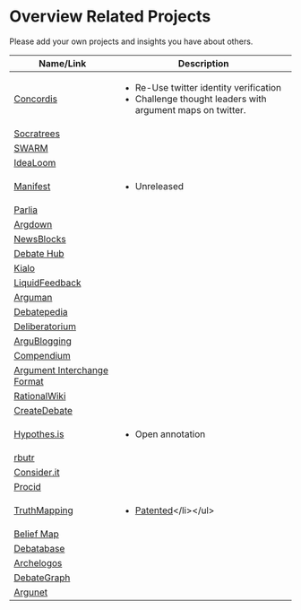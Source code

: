 
# Overview Related Projects

Please add your own projects and insights you have about others.

| Name/Link | Description |
| --- | --- |
| [Concordis](https://concordis.io/) | <ul><li>Re-Use twitter identity verification</li><li>Challenge thought leaders with argument maps on twitter.</li></ul> |
| [Socratrees](http://socratrees.wiki) | |
| [SWARM](https://ieeexplore.ieee.org/iel7/5992/5232784/08487002.pdf?casa_token=u-D1ejVGkfQAAAAA:JPoGntIti5CgwRRIJHetTta03GB4kiSDinTRiCll9VkxG1gihwkJb1QsOY2TRd_aX288P3Ke) | |
| [IdeaLoom]([http://idealoom.org/](http://idealoom.org/)) | |
| [Manifest](https://manifestlabs.co/) | <ul><li>Unreleased</li></ul> |
| [Parlia](https://parlia.com/) | | 
| [Argdown](https://argdown.org/) | |
| [NewsBlocks](https://newsblocks.io/) | | 
| [Debate Hub](https://debatehub.net/) | |
| [Kialo](https://www.kialo.com/) | | 
| [LiquidFeedback](http://liquidfeedback.org/) | |
| [Arguman](http://en.arguman.org/) | |
| [Debatepedia](http://www.debatepedia.org/en/index.php/Welcome_to_Debatepedia%21) | |
| [Deliberatorium](http://cci.mit.edu/klein/deliberatorium.html) | |
| [ArguBlogging](http://argublogging.com/) | |
| [Compendium](http://compendium.open.ac.uk/) | |
| [Argument Interchange Format](http://www.argumentinterchange.org/home) | |
| [RationalWiki](http://rationalwiki.org/wiki/Main_Page) | |
| [CreateDebate](http://www.createdebate.com/) | |
| [Hypothes.is](http://hypothes.is/) | <ul><li>Open annotation</li></ul> |
| [rbutr](http://rbutr.com/) | |
| [Consider.it](https://consider.it/) | |
| [Procid](http://dl.acm.org/citation.cfm?id=2675133.2675272&coll=DL&dl=ACM) | |
| [TruthMapping](https://www.truthmapping.com/) | <ul><li>[Patented]([https://patents.google.com/patent/US9058387B2/en](https://patents.google.com/patent/US9058387B2/en))</li></ul> |
| [Belief Map](https://beliefmap.org/) | |
| [Debatabase](http://idebate.org/debatabase) | |
| [Archelogos](http://www.archelogos.com/) | |
| [DebateGraph](http://debategraph.org/) | |
| [Argunet](http://www.argunet.org/) | | 